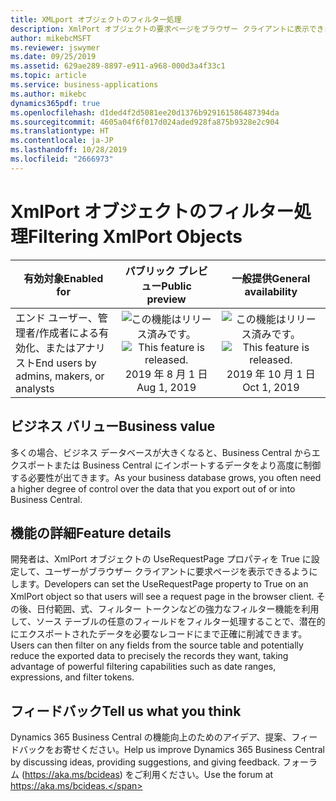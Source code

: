 ```yaml
---
title: XMLport オブジェクトのフィルター処理
description: XmlPort オブジェクトの要求ページをブラウザー クライアントに表示できます
author: mikebcMSFT
ms.reviewer: jswymer
ms.date: 09/25/2019
ms.assetid: 629ae289-8897-e911-a968-000d3a4f33c1
ms.topic: article
ms.service: business-applications
ms.author: mikebc
dynamics365pdf: true
ms.openlocfilehash: d1ded4f2d5081ee20d1376b929161586487394da
ms.sourcegitcommit: 4605a04f6f017d024aded928fa875b9328e2c904
ms.translationtype: HT
ms.contentlocale: ja-JP
ms.lasthandoff: 10/28/2019
ms.locfileid: "2666973"
---
```

# <a name="filtering-xmlport-objects"></a><span data-ttu-id="6991b-103">XmlPort オブジェクトのフィルター処理</span><span class="sxs-lookup"><span data-stu-id="6991b-103">Filtering XmlPort Objects</span></span>


| <span data-ttu-id="6991b-104">有効対象</span><span class="sxs-lookup"><span data-stu-id="6991b-104">Enabled for</span></span>    |  <span data-ttu-id="6991b-105">パブリック プレビュー</span><span class="sxs-lookup"><span data-stu-id="6991b-105">Public preview</span></span> | <span data-ttu-id="6991b-106">一般提供</span><span class="sxs-lookup"><span data-stu-id="6991b-106">General availability</span></span> | 
| ---------- | :----------: |:----------: |
|<span data-ttu-id="6991b-107">エンド ユーザー、管理者/作成者による有効化、またはアナリスト</span><span class="sxs-lookup"><span data-stu-id="6991b-107">End users by admins, makers, or analysts</span></span>|<span data-ttu-id="6991b-108">![この機能はリリース済みです。](/dynamics365-release-plan/media/green-checkmark.png "この機能はリリース済みです。")</span><span class="sxs-lookup"><span data-stu-id="6991b-108">![This feature is released.](/dynamics365-release-plan/media/green-checkmark.png "This feature is released.")</span></span> <span data-ttu-id="6991b-109">2019 年 8 月 1 日</span><span class="sxs-lookup"><span data-stu-id="6991b-109">Aug 1, 2019</span></span>| <span data-ttu-id="6991b-110">![この機能はリリース済みです。](/dynamics365-release-plan/media/green-checkmark.png "この機能はリリース済みです。")</span><span class="sxs-lookup"><span data-stu-id="6991b-110">![This feature is released.](/dynamics365-release-plan/media/green-checkmark.png "This feature is released.")</span></span> <span data-ttu-id="6991b-111">2019 年 10 月 1 日</span><span class="sxs-lookup"><span data-stu-id="6991b-111">Oct 1, 2019</span></span>|


## <a name="business-value"></a><span data-ttu-id="6991b-112">ビジネス バリュー</span><span class="sxs-lookup"><span data-stu-id="6991b-112">Business value</span></span>
<!-- bv start -->
<span data-ttu-id="6991b-113">多くの場合、ビジネス データベースが大きくなると、Business Central からエクスポートまたは Business Central にインポートするデータをより高度に制御する必要性が出てきます。</span><span class="sxs-lookup"><span data-stu-id="6991b-113">As your business database grows, you often need a higher degree of control over the data that you export out of or into Business Central.</span></span>
<!-- bv end -->



## <a name="feature-details"></a><span data-ttu-id="6991b-114">機能の詳細</span><span class="sxs-lookup"><span data-stu-id="6991b-114">Feature details</span></span>
<!--feature detail start -->
<span data-ttu-id="6991b-115">開発者は、XmlPort オブジェクトの UseRequestPage プロパティを True に設定して、ユーザーがブラウザー クライアントに要求ページを表示できるようにします。</span><span class="sxs-lookup"><span data-stu-id="6991b-115">Developers can set the UseRequestPage property to True on an XmlPort object so that users will see a request page in the browser client.</span></span> <span data-ttu-id="6991b-116">その後、日付範囲、式、フィルター トークンなどの強力なフィルター機能を利用して、ソース テーブルの任意のフィールドをフィルター処理することで、潜在的にエクスポートされたデータを必要なレコードにまで正確に削減できます。</span><span class="sxs-lookup"><span data-stu-id="6991b-116">Users can then filter on any fields from the source table and potentially reduce the exported data to precisely the records they want, taking advantage of powerful filtering capabilities such as date ranges, expressions, and filter tokens.</span></span>
<!--feature detail end -->






## <a name="tell-us-what-you-think"></a><span data-ttu-id="6991b-117">フィードバック</span><span class="sxs-lookup"><span data-stu-id="6991b-117">Tell us what you think</span></span>
<span data-ttu-id="6991b-118">Dynamics 365 Business Central の機能向上のためのアイデア、提案、フィードバックをお寄せください。</span><span class="sxs-lookup"><span data-stu-id="6991b-118">Help us improve Dynamics 365 Business Central by discussing ideas, providing suggestions, and giving feedback.</span></span> <span data-ttu-id="6991b-119">フォーラム (https://aka.ms/bcideas) をご利用ください。</span><span class="sxs-lookup"><span data-stu-id="6991b-119">Use the forum at https://aka.ms/bcideas.</span></span>



